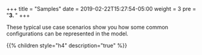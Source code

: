 +++
title = "Samples"
date = 2019-02-22T15:27:54-05:00
weight = 3
pre = "<b>3. </b>"
+++


These typical use case scenarios show you how some common configurations can be represented in the model.

{{% children style="h4" description="true" %}}
